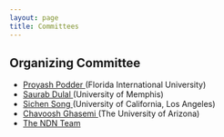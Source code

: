 ```yaml
---
layout: page
title: Committees
---
```


## Organizing Committee

- [ Proyash Podder ](mailto:ppodd002@fiu.edu) (Florida International University)
- [ Saurab Dulal ](mailto:sdulal@memphis.edu ) (University of Memphis)
- [ Sichen Song ](mailto:songsichen123@gmail.com) (University of California, Los Angeles)
- [ Chavoosh Ghasemi ](mailto:chghasemi@email.arizona.edu )(The University of Arizona)
- [ The NDN Team ](mailto:ndn@lists.cs.ucla.edu)
<!--
## Hacking Committee

TODO
-->

<!--
## Judging Committee

- Lixia Zhang (UCLA)
- Alex Afanasyev (Florida International University)
- Davide Pesavento (NIST)
-->

<!--
- Alex Afanasyev (Florida International University)
- Jeff Burke (UCLA REMAP)
- Lan Wang (University of Memphis)
- Lixia Zhang (University of California, Los Angeles)
-->
